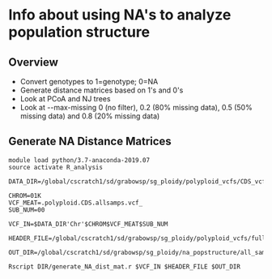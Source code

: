 # Info about using NA's to analyze population structure

## Overview
* Convert genotypes to 1=genotype; 0=NA
* Generate distance matrices based on 1's and 0's
* Look at PCoA and NJ trees
* Look at --max-missing 0 (no filter), 0.2 (80% missing data), 0.5 (50% 
missing data) and 0.8 (20% missing data)

## Generate NA Distance Matrices
```
module load python/3.7-anaconda-2019.07
source activate R_analysis

DATA_DIR=/global/cscratch1/sd/grabowsp/sg_ploidy/polyploid_vcfs/CDS_vcfs/all_samps/

CHROM=01K
VCF_MEAT=.polyploid.CDS.allsamps.vcf_
SUB_NUM=00

VCF_IN=$DATA_DIR'Chr'$CHROM$VCF_MEAT$SUB_NUM

HEADER_FILE=/global/cscratch1/sd/grabowsp/sg_ploidy/polyploid_vcfs/full_vcf_header.txt

OUT_DIR=/global/cscratch1/sd/grabowsp/sg_ploidy/na_popstructure/all_samps/no_filtering/

Rscript DIR/generate_NA_dist_mat.r $VCF_IN $HEADER_FILE $OUT_DIR


```


